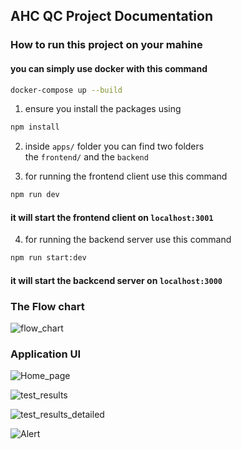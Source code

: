 ## AHC QC Project Documentation


### How to run this project on your mahine 

#### you can simply use docker with this command
```sh
docker-compose up --build
```

1. ensure you install the packages using 
```sh
npm install
```
2. inside `apps/` folder you can find two folders <br/> the `frontend/` and the `backend` 

3. for running the frontend client use this command

```sh
npm run dev
````
#### it will start the frontend client on `localhost:3001`

4. for running the backend server use this command 

```sh
npm run start:dev
````
#### it will start the backcend server on `localhost:3000`






### The Flow chart 

![flow_chart](./imgs/z_qc_sample_check_flowchart.png)



### Application UI

![Home_page](./imgs/HomePageUI.png)

![test_results](./imgs/TestResults.png)

![test_results_detailed](./imgs/DetailedTestResults.png)

![Alert](./imgs/AlertsAndNotifications.png)




